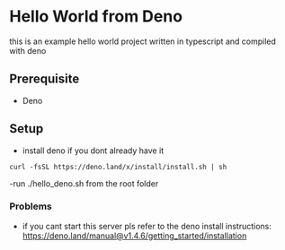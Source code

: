 # Hello World from Deno

this is an example hello world project written in typescript and compiled with deno

## Prerequisite
- Deno

## Setup
- install deno if you dont already have it
```
curl -fsSL https://deno.land/x/install/install.sh | sh
```
-run ./hello_deno.sh from the root folder

### Problems
- if you cant start this server pls refer to the deno install instructions:<br>
https://deno.land/manual@v1.4.6/getting_started/installation

